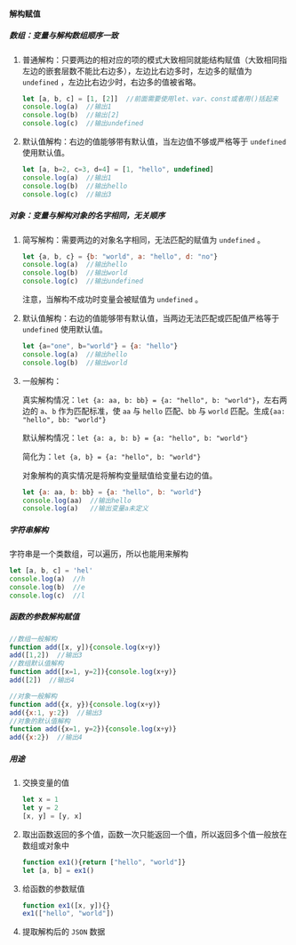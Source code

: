 #### 解构赋值

##### 数组：变量与解构数组顺序一致

1. 普通解构：只要两边的相对应的项的模式大致相同就能结构赋值（大致相同指左边的嵌套层数不能比右边多），左边比右边多时，左边多的赋值为 `undefined` ，左边比右边少时，右边多的值被省略。

   ```javascript
   let [a, b, c] = [1, [2]]  //前面需要使用let、var、const或者用()括起来
   console.log(a)  //输出1
   console.log(b)  //输出[2]
   console.log(c)  //输出undefined
   ```

2. 默认值解构：右边的值能够带有默认值，当左边值不够或严格等于 `undefined` 使用默认值。

   ```javascript
   let [a, b=2, c=3, d=4] = [1, "hello", undefined]
   console.log(a)  //输出1
   console.log(b)  //输出hello
   console.log(c)  //输出3
   ```


##### 对象：变量与解构对象的名字相同，无关顺序

1. 简写解构：需要两边的对象名字相同，无法匹配的赋值为 `undefined` 。

   ```javascript
   let {a, b, c} = {b: "world", a: "hello", d: "no"}
   console.log(a)  //输出hello
   console.log(b)  //输出world
   console.log(c)  //输出undefined
   ```

   注意，当解构不成功时变量会被赋值为 `undefined` 。

2. 默认值解构：右边的值能够带有默认值，当两边无法匹配或匹配值严格等于 `undefined` 使用默认值。

   ```javascript
   let {a="one", b="world"} = {a: "hello"}
   console.log(a)  //输出hello
   console.log(b)  //输出world
   ```

3. 一般解构：

   真实解构情况：`let {a: aa, b: bb} = {a: "hello", b: "world"}`，左右两边的 `a`、`b` 作为匹配标准，使 `aa` 与 `hello` 匹配、`bb` 与 `world` 匹配。生成`{aa: "hello", bb: "world"}`

   默认解构情况：`let {a: a, b: b} = {a: "hello", b: "world"}`

   简化为：`let {a, b} = {a: "hello", b: "world"}`

   对象解构的真实情况是将解构变量赋值给变量右边的值。

   ```javascript
   let {a: aa, b: bb} = {a: "hello", b: "world"}
   console.log(aa)  //输出hello
   console.log(a)   //输出变量a未定义
   ```

##### 字符串解构

字符串是一个类数组，可以遍历，所以也能用来解构

```javascript
let [a, b, c] = 'hel'
console.log(a)  //h
console.log(b)  //e
console.log(c)  //l
```

##### 函数的参数解构赋值

```javascript
//数组一般解构
function add([x, y]){console.log(x+y)}
add([1,2])  //输出3
//数组默认值解构
function add([x=1, y=2]){console.log(x+y)}
add([2])  //输出4

//对象一般解构
function add({x, y}){console.log(x+y)}
add({x:1, y:2})  //输出3
//对象的默认值解构
function add({x=1, y=2}){console.log(x+y)}
add({x:2})  //输出4
```

##### 用途

1. 交换变量的值

   ```javascript
   let x = 1
   let y = 2
   [x, y] = [y, x]
   ```

2. 取出函数返回的多个值，函数一次只能返回一个值，所以返回多个值一般放在数组或对象中

   ```javascript
   function ex1(){return ["hello", "world"]}
   let [a, b] = ex1()
   ```

3. 给函数的参数赋值

   ```javascript
   function ex1([x, y]){}
   ex1(["hello", "world"])
   ```

4. 提取解构后的 `JSON` 数据

